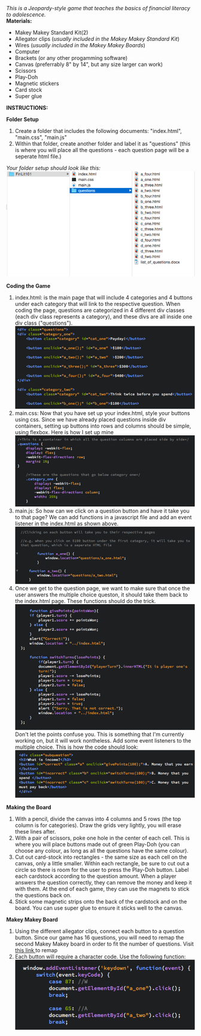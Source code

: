 <html>
<head>
<i>This is a Jeopardy-style game that teaches the basics of financial literacy to adolescence.</i>
</head>
<body>
<br>
<b>Materials: </b>
<ul>
<li> Makey Makey Standard Kit(2)</li> 
<li> Allegator clips (<i>usually included in the Makey Makey Standard Kit</i>)</li> 
<li> Wires (<i>usually included in the Makey Makey Boards</i>) </li> 
<li> Computer </li> 
<li> Brackets (or any other progamming software)</li> 
<li> Canvas (preferrably 8" by 14", but any size larger can work)</li> 
<li> Scissors</li> 
<li> Play-Doh</li> 
<li> Magnetic stickers</li>  
<li> Card stock </li> 
<li> Super glue</li> 
</ul>

<b>INSTRUCTIONS:</b>

<b>Folder Setup</b>
<ol>
<li> Create a folder that includes the following documents: "index.html", "main.css", "main.js" </li> 
<li> Within that folder, create another folder and label it as "questions" (this is where you will place all the questions - each question page will be a seperate html file.) </li> 
</ol>
<i>Your folder setup should look like this:</i> <img src="folder_setup.png">

<b>Coding the Game</b>
<ol>
<li> index.html: is the main page that will include 4 categories and 4 buttons under each category that will link to the respective question. When coding the page, questions are categorized in 4 different div classes (each div class represents a category), and these divs are all inside one div class ("questions"). </li> 
<img src="indexhtml.png">
<li> main.css: Now that you have set up your index.html, style your buttons using css. Since we have already placed questions inside div containers, setting up buttons into rows and columns should be simple, using flexbox. Here is how I set up mine <img src="maincss.png"></li> 
<li> main.js: So how can we click on a question button and have it take you to that page? We can add functions in a javascript file and add an event listener in the index.html as shown above. 
<img src="questionfunction.png"></li>
<li>Once we get to the question page, we want to make sure that once the user answers the multiple choice queston, it should take them back to the index.html page. These functions should do the trick. <img src="answered.png"> Don't let the points confuse you. This is something that I'm currently working on, but it will work nontheless. Add some event listeners to the multiple choice. This is how the code should look: <img src="answeredlistener.png"></li>
</ol>
<b>Making the Board</b>
<ol>
<li>With a pencil, divide the canvas into 4 columns and 5 rows (the top column is for categories). Draw the grids very lightly, you will erase these lines after.</li>
<li>With a pair of scissors, poke one hole in the center of each cell. This is where you will place buttons made out of green Play-Doh (you can choose any colour, as long as all the questions have the same colour). </li>
<li>Cut out card-stock into rectangles - the same size as each cell on the canvas, only a little smaller. Within each rectangle, be sure to cut out a circle so there is room for the user to press the Play-Doh button. Label each cardstock according to the question amount. When a player answers the question correctly, they can remove the money and keep it with them. At the end of each game, they can use the magnets to stick the questions back on. </li>
<li>Stick some magnetic strips onto the back of the cardstock and on the board. You can use super glue to ensure it sticks well to the canvas. </li>
</ol>
<b>Makey Makey Board</b>
<ol>
<li>Using the different allegator clips, connect each button to a question button. Since our game has 16 questions, you will need to remap the second Makey Makey board in order to fit the number of questions. Visit <a href="http://makeymakey.com/remap/">this link </a> to remap </li>
<li>Each button will require a character code. Use the following function: 
<img src="keycode.png"></li>
</ol>

</body>
</html>

